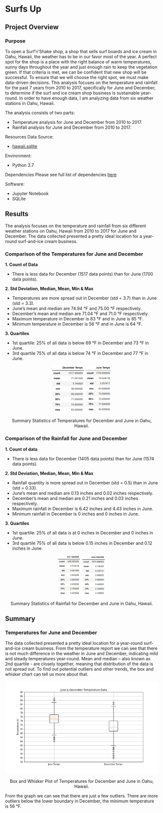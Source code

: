 # Surfs Up

## Project Overview

### Purpose
To open a Surf’n’Shake shop, a shop that sells surf boards and ice cream in Oahu, Hawaii, the weather has to be in our favor most of the year. A perfect spot for the shop is a place with the right balance of warm temperatures, sunny days throughout the year and just enough rain to keep the vegetation green. If that criteria is met, we can be confident that new shop will be successful. To ensure that we will choose the right spot, we must make data-driven decisions. This analysis focuses on the temperature and rainfall for the past 7 years from 2010 to 2017, specifically for June and December, to determine if the surf and ice cream shop business is sustainable year-round. In order to have enough data, I am analyzing data from six weather stations in Oahu, Hawaii. 

The analysis consists of two parts:
- Temperature analysis for June and December from 2010 to 2017.
- Rainfall analysis for June and December from 2010 to 2017.

Resources
Data Source:
- [hawaii.sqlite](hawaii.sqlite)

Environment:
- Python 3.7

Dependencies
Please see full list of dependencies [here](SurfsUp_Challenge.ipynb)

Software:
- Jupyter Notebook
- SQLite

## Results
The analysis focuses on the temperature and rainfall from six different weather stations on Oahu, Hawaii from 2010 to 2017 for June and December. The data collected presented a pretty ideal location for a year-round surf-and-ice cream business.

### Comparison of the Temperatures for June and December
<b> 1. Count of Data </b>
 - There is less data for December (1517 data points) than for June (1700 data points).

<b> 2. Std Deviation, Median, Mean, Min & Max </b>
- Temperatures are more spread out in December (std = 3.7) than in June (std = 3.3).
- June’s mean and median are 74.94 °F and 75.00 °F respectively.
- December’s mean and median are 71.04 °F and 71.0 °F respectively.
- Maximum temperature in December is 83 °F and in June is 85 °F.
- Minimum temperature in December is 56 °F and in June is 64 °F.

<b> 3. Quartiles </b>
- 1st quartile: 25% of all data is below 69 °F in December and 73 °F in June.
- 3rd quartile 75% of all data is below 74 °F in December and 77 °F in June.


<p align="center">
<img src="Graphics/DecTemps.PNG" width="21%" height="21%"> <img src="Graphics/JuneTemps.PNG" width="17%" height="17%">
</p>
<p align="center">
Summary Statistics of Temperatures for December and June in Oahu, Hawaii. 
</p>

### Comparison of the Rainfall for June and December
<b> 1. Count of data </b>
- There is less data for December (1405 data points) than for June (1574 data points).

<b> 2. Std Deviation, Median, Mean, Min & Max </b>
- Rainfall quantity is more spread out in December (std = 0.5) than in June (std = 0.33).
- June’s mean and median are 0.13 inches and 0.02 inches respectively.
- December’s mean and median are 0.21 inches and 0.03 inches respectively.
- Maximum rainfall in December is 6.42 inches and 4.43 inches in June.
- Minimum rainfall in December is 0 inches and 0 inches in June.

<b> 3. Quartiles </b>
- 1st quartile: 25% of all data is at 0 inches in December and 0 inches in June.
- 3rd quartile 75% of all data is below 0.15 inches in December and 0.12 inches in June.

<p align="center">
<img src="Graphics/DecRain.PNG" width="14.8%" height="14.8%"> <img src="Graphics/JuneRain.PNG" width="15.5%" height="15.5%">
</p>
<p align="center">
Summary Statistics of Rainfall for December and June in Oahu, Hawaii. 
</p>

## Summary
### Temperatures for June and December
The data collected presented a pretty ideal location for a year-round surf-and-ice cream business. From the temperature report we can see that there is not much difference in the weather in June and December, indicating mild and steady temperatures year-round. Mean and median – also known as 2nd quartile - are closely together, meaning that distribution of the data is not spread out. To find out potential outliers and other trends, the box and whisker chart can tell us more about that.

<p align="center">
<img src="Graphics/JuneDecTempsBoxPlot.png">
</p>
<p align="center">
Box and Whisker Plot of Temperatures for December and June in Oahu, Hawaii.
</p>

From the graph we can see that there are just a few outliers. There are more outliers below the lower boundary in December, the minimum temperature is 56 °F.
